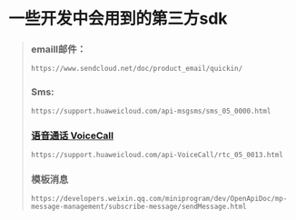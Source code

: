 # 一些开发中会用到的第三方sdk

> ### emaill邮件：
>
> ```bash
> https://www.sendcloud.net/doc/product_email/quickin/
> ```
> ### Sms:
>
> ```
> https://support.huaweicloud.com/api-msgsms/sms_05_0000.html
> ```
> ### [语音通话 VoiceCall](https://support.huaweicloud.com/VoiceCall/index.html)
>
> ```
> https://support.huaweicloud.com/api-VoiceCall/rtc_05_0013.html
> ```
> ### 模板消息
>
> ```
> https://developers.weixin.qq.com/miniprogram/dev/OpenApiDoc/mp-message-management/subscribe-message/sendMessage.html
> ```
